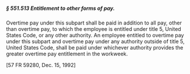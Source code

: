 ##### § 551.513 Entitlement to other forms of pay. #####

Overtime pay under this subpart shall be paid in addition to all pay, other than overtime pay, to which the employee is entitled under title 5, United States Code, or any other authority. An employee entitled to overtime pay under this subpart and overtime pay under any authority outside of title 5, United States Code, shall be paid under whichever authority provides the greater overtime pay entitlement in the workweek.

[57 FR 59280, Dec. 15, 1992]